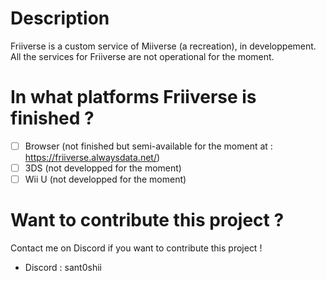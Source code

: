# Description

Friiverse is a custom service of Miiverse (a recreation), in developpement. All the services for Friiverse are not operational for the moment.

# In what platforms Friiverse is finished ?

- [ ] Browser (not finished but semi-available for the moment at : https://friiverse.alwaysdata.net/)
- [ ] 3DS (not developped for the moment)
- [ ] Wii U (not developped for the moment)

# Want to contribute this project ?

Contact me on Discord if you want to contribute this project !

- Discord : sant0shii

